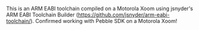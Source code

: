 This is an ARM EABI toolchain compiled on a Motorola Xoom using jsnyder's ARM EABI Toolchain Builder (https://github.com/jsnyder/arm-eabi-toolchain/). Confirmed working with Pebble SDK on a Motorola Xoom!
